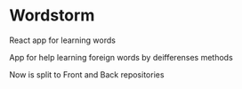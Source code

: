 # Wordstorm
React app for learning words

App for help learning foreign words by deifferenses methods 

Now is split to Front and Back repositories

